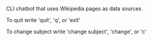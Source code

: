CLI chatbot that uses Wikipedia pages as data sources

To quit write 'quit', 'q', or 'exit'

To change subject write 'change subject', 'change', or 'c'
